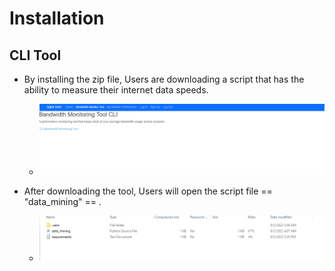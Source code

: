 # Installation

## CLI Tool

* By installing the zip file, Users are downloading a script
  that has the ability to measure their internet data speeds.
  * ![Monitoring Tool](wireframes/cli-tool.png)

* After downloading the tool, Users will open the script file == "data_mining" == .
  * ![directory](wireframes/directory-image.png)



